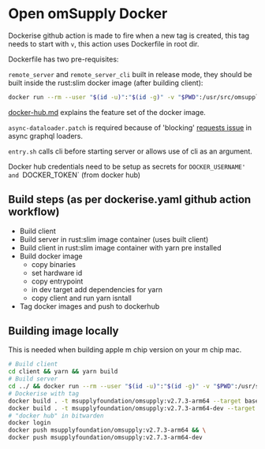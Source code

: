 # Open omSupply Docker

Dockerise github action is made to fire when a new tag is created, this tag needs to start with `v`, this action uses Dockerfile in root dir.

Dockerfile has two pre-requisites:

`remote_server` and `remote_server_cli` built in release mode, they should be built inside the rust:slim docker image (after building client): 

```bash
docker run --rm --user "$(id -u)":"$(id -g)" -v "$PWD":/usr/src/omsupply -w /usr/src/omsupply/server rust:slim cargo build --release --bin remote_server --bin remote_server_cli
```

[docker-hub.md](./docker-hub.md) explains the feature set of the docker image.

`async-dataloader.patch` is required because of 'blocking' [requests issue](https://github.com/async-graphql/async-graphql/issues/1716) in async graphql loaders.

`entry.sh` calls cli before starting server or allows use of cli as an argument.

Docker hub credentials need to be setup as secrets for `DOCKER_USERNAME' and `DOCKER_TOKEN` (from docker hub)

## Build steps (as per dockerise.yaml github action workflow)

* Build client
* Build server in rust:slim image container (uses built client)
* Build client in rust:slim image container with yarn pre installed 
* Build docker image
   * copy binaries
   * set hardware id
   * copy entrypoint
   * in dev target add dependencies for yarn
   * copy client and run yarn isntall
* Tag docker images and push to dockerhub

## Building image locally

This is needed when building apple m chip version on your m chip mac.

```bash
# Build client
cd client && yarn && yarn build
# Build server 
cd ../ && docker run --rm --user "$(id -u)":"$(id -g)" -v "$PWD":/usr/src/omsupply -w /usr/src/omsupply/server rust:slim cargo build --release --bin remote_server --bin remote_server_cli
# Dockerise with tag
docker build . -t msupplyfoundation/omsupply:v2.7.3-arm64 --target base && \
docker build . -t msupplyfoundation/omsupply:v2.7.3-arm64-dev --target dev
# "docker hub" in bitwarden
docker login
docker push msupplyfoundation/omsupply:v2.7.3-arm64 && \
docker push msupplyfoundation/omsupply:v2.7.3-arm64-dev
```